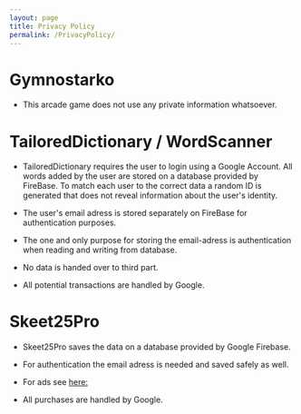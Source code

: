 ```yaml
---
layout: page
title: Privacy Policy
permalink: /PrivacyPolicy/
---
```

# Gymnostarko 
- This arcade game does not use any private information whatsoever.

# TailoredDictionary / WordScanner

- TailoredDictionary requires the user to login using a Google Account. All words added by the user are stored on a database provided by FireBase. To match each user to the correct data a random ID is generated that does not reveal information about the user's identity.

- The user's email adress is stored separately on FireBase for authentication purposes. 

- The one and only purpose for storing the email-adress is authentication when reading and writing from database.

- No data is handed over to third part.

- All potential transactions are handled by Google.

# Skeet25Pro

- Skeet25Pro saves the data on a database provided by Google Firebase.

- For authentication the email adress is needed and saved safely as well.

- For ads see [here:](https://appodeal.com/privacy-policy/)

- All purchases are handled by Google.
